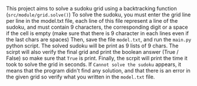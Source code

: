 This project aims to solve a sudoku grid using a backtracking function (`src/module/grid.solve()`)
To solve the sudoku, you must enter the grid line per line in the model.txt file,
each line of this file represent a line of the sudoku, and must contain 9 characters, the corresponding digit or a space if the cell is empty (make sure that there is 9 character in each lines even if the last chars are spaces)
Then, save the file `model.txt`, and run the `main.py` python script.
The solved sudoku will be print as 9 lists of 9 chars. The scirpt will also verify the final grid and print the boolean answer (True / False) so make sure that `True` is print. Finally, the scrpit will print the time it took to solve the grid in seconds.
If `Cannot solve the sudoku` appears, it means that the program didn't find any solution, and that there is an error in the given grid so verify what you written in the `model.txt` file.